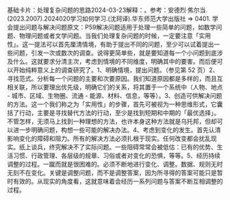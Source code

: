 

基础卡片：处理复杂问题的思路2024-03-23解释：。参考：安德烈·焦尔当.(2023.2007).2024020学习如何学习.(沈珂译).华东师范大学出版社 => 0401. 学会提出问题与解决问题原文：P59解决问题适用于处理一些简单的问题，如数学问题、物理问题或者文学问题。当我们处理复杂问题的时候，一定要注意「实用性」。这一提法可以首先厘清情境，有助于提出不同的问题，至少可以试着提出一些问题，引发一次或数次的调查。说得更简单些，就是要知道每一个小问题到底涉及什么。这就要求分清主次，考虑到情境的不同维度，明确其中的要害。而后便可以开始纯粹意义上的调查研究了。1、明确情境，提出问题。（参见第 52 页）2、寻找范式。分析每一个问题的主要和次要原因。我们知道原因都是多样的，而且互相关联，所以要理出优先级，明确它们的关系，将其置于一个系统中（人物、地点 - 城市、区域、生物圈、流通 - 能源、材料、信息，等等）。3、创造可供解决问题的方法。这一个我们称之为「实用性」的步骤，首先可被视为一种思维形式，它囊括了行动，主要是寻找替代方法的行动，至少是找到短期和中期的「最优选择」。不管怎样，无须马上找到一种理想的方法，也许本身这种方法就是乌托邦，但却可以进一步明确问题，构想一些可能的解决办法。4、考虑到变化的发生。首先认清影响变化的障碍和阻力。所有的解决方法必须扎根于现实。任何改变都会扰乱现实。纸上谈兵，终究解决不了实际问题。一些阻碍常常会被低估：已有的优势、生活习惯、行政管理、各层级的规章、习俗或者对变化的恐惧，等等。5、经历持续调整的过程。一蹴而就是很困难的。必须不断地进行变化、调整。数据、规则无时无刻不在变化。关键是调整问题，而不是调整答案，因为所寻得的答案可能只是暂时有效的。从现实的角度看，这就意味着会经历一系列问题与答案不断互相调整的过程。